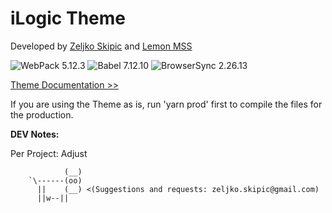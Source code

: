 # iLogic Theme

Developed by [Zeljko Skipic](https://zeljkoskipic.dev) and [Lemon MSS](https://lemon-mss.com)

![WebPack 5.12.3](https://img.shields.io/badge/WebPack-5.12.3-brightgreen)
![Babel 7.12.10](https://img.shields.io/badge/Babel-7.12.10-brightgreen)
![BrowserSync 2.26.13](https://img.shields.io/badge/BrowserSync-2.26.13-brightgreen)


[Theme Documentation >>](https://theme.ilogic-dev.net/knowledge-base/)

If you are using the Theme as is, run 'yarn prod' first to compile the files for the production.

**DEV Notes:**

Per Project:
Adjust <meta name="theme-color" content="--Site Primary Color--" />


                (__)
        `\------(oo)
          ||    (__) <(Suggestions and requests: zeljko.skipic@gmail.com)
          ||w--||